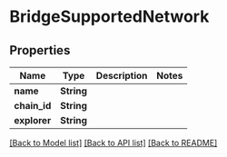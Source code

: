 # BridgeSupportedNetwork

## Properties

Name | Type | Description | Notes
------------ | ------------- | ------------- | -------------
**name** | **String** |  | 
**chain_id** | **String** |  | 
**explorer** | **String** |  | 

[[Back to Model list]](../README.md#documentation-for-models) [[Back to API list]](../README.md#documentation-for-api-endpoints) [[Back to README]](../README.md)


